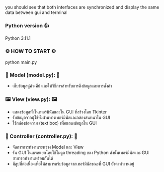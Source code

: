 you should see that both interfaces are synchronized and display the same data between gui and terminal 

### Python version 👍
Python 3.11.1

###  ⚙️  HOW TO START  ⚙️
python main.py

###  🚀 Model (model.py): 🚀

- เก็บข้อมูลคู่ค่า-คีย์ และให้วิธีการสำหรับการดึงข้อมูลและการตั้งค่า

###  🖼️ View (view.py): 🖼️

- แสดงข้อมูลทั้งในเทอร์มินัลและใน GUI ที่สร้างโดย Tkinter
- รับข้อมูลจากผู้ใช้ทั้งผ่านทางเทอร์มินัลและกล่องสนทนาใน GUI
- ใช้กล่องข้อความ (text box) เพื่อแสดงข้อมูลใน GUI

###  📐 Controller (controller.py):  📐

- จัดการการทำงานระหว่าง Model และ View
- รัน GUI ในเธรดแยกโดยใช้โมดูล threading ของ Python ดังนั้นเทอร์มินัลและ GUI สามารถทำงานพร้อมกันได้
- มีลูปที่ต่อเนื่องเพื่อให้สามารถรับข้อมูลจากเทอร์มินัลขณะที่ GUI ยังคงทำงานอยู่



